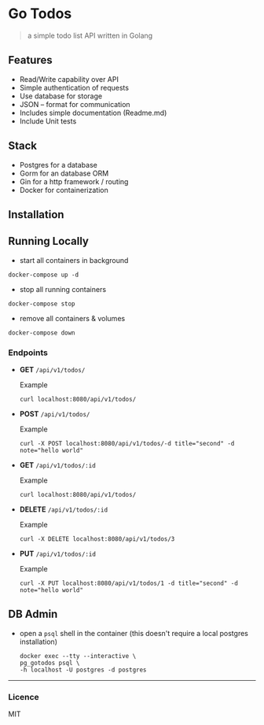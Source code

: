 # Go Todos
> a simple todo list API written in Golang

## Features

- Read/Write capability over API
- Simple authentication of requests
- Use database for storage
- JSON – format for communication
- Includes simple documentation (Readme.md)
- Include Unit tests

## Stack

- Postgres for a database
- Gorm for an database ORM
- Gin for a http framework / routing
- Docker for containerization

## Installation

## Running Locally

- start all containers in background
```
docker-compose up -d
```

- stop all running containers
```
docker-compose stop
```

- remove all containers & volumes
```
docker-compose down
```

### Endpoints

- **GET** `/api/v1/todos/`

  Example
  ```
  curl localhost:8080/api/v1/todos/
  ```
- **POST** `/api/v1/todos/`

  Example
  ```
  curl -X POST localhost:8080/api/v1/todos/-d title="second" -d note="hello world"
  ```
- **GET** `/api/v1/todos/:id`

  Example
  ```
  curl localhost:8080/api/v1/todos/
  ```
- **DELETE** `/api/v1/todos/:id`

  Example
  ```
  curl -X DELETE localhost:8080/api/v1/todos/3
  ```
- **PUT** `/api/v1/todos/:id`

  Example
  ```
  curl -X PUT localhost:8080/api/v1/todos/1 -d title="second" -d note="hello world"
  ```

## DB Admin

- open a `psql` shell in the container (this doesn't require a local postgres installation)
  ```
  docker exec --tty --interactive \
  pg_gotodos psql \
  -h localhost -U postgres -d postgres
  ```

***

### Licence 

MIT
